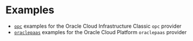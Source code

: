 Examples
========

- [`opc`](./opc) examples for the Oracle Cloud Infrastructure Classic `opc` provider
- [`oraclepaas`](./oraclepaas) examples for the Oracle Cloud Platform `oraclepaas` provider
